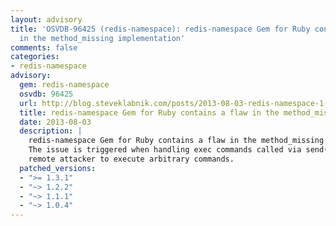 ```yaml
---
layout: advisory
title: 'OSVDB-96425 (redis-namespace): redis-namespace Gem for Ruby contains a flaw
  in the method_missing implementation'
comments: false
categories:
- redis-namespace
advisory:
  gem: redis-namespace
  osvdb: 96425
  url: http://blog.steveklabnik.com/posts/2013-08-03-redis-namespace-1-3-1--security-release
  title: redis-namespace Gem for Ruby contains a flaw in the method_missing implementation
  date: 2013-08-03
  description: |
    redis-namespace Gem for Ruby contains a flaw in the method_missing implementation.
    The issue is triggered when handling exec commands called via send(). This may allow a
    remote attacker to execute arbitrary commands.
  patched_versions:
  - ">= 1.3.1"
  - "~> 1.2.2"
  - "~> 1.1.1"
  - "~> 1.0.4"
---
```

